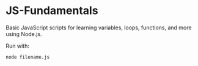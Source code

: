 # JS-Fundamentals

Basic JavaScript scripts for learning variables, loops, functions, and more using Node.js.

Run with:  
```bash
node filename.js

